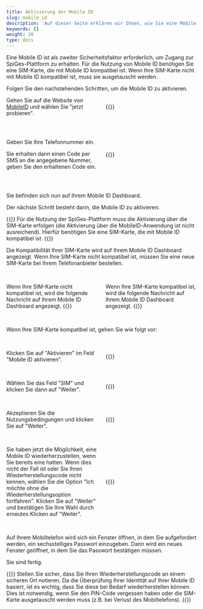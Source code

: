 ```yaml
---
title: Aktivierung der Mobile ID
slug: mobile_id
description: 'Auf dieser Seite erklären wir Ihnen, wie Sie eine Mobile ID aktivieren können. Dies ermöglicht es Ihnen, Ihre Identität zu überprüfen, wenn Sie sich bei eIAM anmelden.'
keywords: []
weight: 20
type: docs
---
```


Eine Mobile ID ist als zweiter Sicherheitsfaktor erforderlich, um Zugang zur SpiGes-Plattform zu erhalten. Für die Nutzung von Mobile ID benötigen Sie eine SIM-Karte, die mit Mobile ID kompatibel ist. Wenn Ihre SIM-Karte nicht mit Mobile ID kompatibel ist, muss sie ausgetauscht werden.

Folgen Sie den nachstehenden Schritten, um die Mobile ID zu aktivieren.

<!-- 1ere paire de colonnes -->

<div style="display: flex; justify-content: space-between; align-items: center;">

<div style="flex: 1; padding-right: 10px;">
<!-- First column content goes here -->
Gehen Sie auf die Website von <a href="https://www.mobileid.ch/fr">MobileID</a> und wählen Sie "jetzt probieren". 
</div>

<div style="flex: 1; padding-left: 10px;">
<!-- Second column content goes here -->
{{<insertImage image="mobile_id_de.png" description="MobileID" class="bord taille">}} 
</div>

</div>

&nbsp;

<!-- 2eme paire de colonnes -->

<div style="display: flex; justify-content: space-between; align-items: center;">

<div style="flex: 1; padding-right: 10px;">
<!-- First column content goes here -->
<p> Geben Sie Ihre Telefonnummer ein. </p>

<p> Sie erhalten dann einen Code per SMS an die angegebene Nummer, geben Sie den erhaltenen Code ein. </p>
</div>

<div style="flex: 1; padding-left: 10px;">
<!-- Second column content goes here -->
{{<insertImage image="saisie_tel_de.png" description="Code SMS" class="bord taille">}} 
</div>

</div>

&nbsp;

Sie befinden sich nun auf Ihrem Mobile ID Dashboard. 

Der nächste Schritt besteht darin, die Mobile ID zu aktivieren.

{{<alert color="warning">}}
Für die Nutzung der SpiGes-Plattform muss die Aktivierung über die SIM-Karte erfolgen (die Aktivierung über die MobileID-Anwendung ist nicht ausreichend). Hierfür benötigen Sie eine SIM-Karte, die mit Mobile ID kompatibel ist. 
{{</alert>}}

Die Kompatibilität Ihrer SIM-Karte wird auf Ihrem Mobile ID Dashboard angezeigt. Wenn Ihre SIM-Karte nicht kompatibel ist, müssen Sie eine neue SIM-Karte bei Ihrem Telefonanbieter bestellen.

&nbsp; 

<!-- 3eme paire de colonnes -->

<div style="display: flex; justify-content: space-between; align-items: center;">

<div style="flex: 1; padding-right: 10px;">
<!-- First column content goes here -->
Wenn Ihre SIM-Karte nicht kompatibel ist, wird die folgende Nachricht auf Ihrem Mobile ID Dashboard angezeigt.
{{<insertImage image="sim_incompatible_fr.png" description="Code SMS" class="bord taille">}}  <!-- Image en français -->

</div>

<div style="flex: 1; padding-left: 10px;">
<!-- Second column content goes here -->
Wenn Ihre SIM-Karte kompatibel ist, wird die folgende Nachricht auf Ihrem Mobile ID Dashboard angezeigt.
{{<insertImage image="sim_compatible_fr.png" description="Code SMS" class="bord taille">}}  <!-- Image en français -->
</div>

</div>

&nbsp;

Wenn Ihre SIM-Karte kompatibel ist, gehen Sie wie folgt vor: 

&nbsp;

<!-- 4eme paire de colonnes -->

<div style="display: flex; justify-content: space-between; align-items: center;">

<div style="flex: 1; padding-right: 10px;">
<!-- First column content goes here -->
Klicken Sie auf "Aktivieren" im Feld "Mobile ID aktivieren".
</div>

<div style="flex: 1; padding-left: 10px;">
<!-- Second column content goes here -->
{{<insertImage image="activer_mobile_id.png" description="activer MobileID" class="bord taille">}}  <!-- Image en français -->
</div>

</div>

&nbsp;

<!-- 5eme paire de colonnes -->

<div style="display: flex; justify-content: space-between; align-items: center;">

<div style="flex: 1; padding-right: 10px;">
<!-- First column content goes here -->
Wählen Sie das Feld "SIM" und klicken Sie dann auf "Weiter".
</div>

<div style="flex: 1; padding-left: 10px;">
<!-- Second column content goes here -->
{{<insertImage image="choix_sim.png" description="Choix carte SIM" class="bord taille">}}  <!-- Image en français -->
</div>

</div>

 &nbsp;

 <!-- 4eme paire de colonnes -->

<div style="display: flex; justify-content: space-between; align-items: center;">

<div style="flex: 1; padding-right: 10px;">
<!-- First column content goes here -->
Akzeptieren Sie die Nutzungsbedingungen und klicken Sie auf "Weiter".
</div>

<div style="flex: 1; padding-left: 10px;">
<!-- Second column content goes here -->
{{<insertImage image="cond_utilisation_fr.png" description="Conditions d'utilisation" class="bord taille">}}  <!-- Image en français -->
</div>

</div>

 &nbsp;

  <!-- 4eme paire de colonnes -->

<div style="display: flex; justify-content: space-between; align-items: center;">

<div style="flex: 1; padding-right: 10px;">
<!-- First column content goes here -->
Sie haben jetzt die Möglichkeit, eine Mobile ID wiederherzustellen, wenn Sie bereits eine hatten. Wenn dies nicht der Fall ist oder Sie Ihren Wiederherstellungscode nicht kennen, wählen Sie die Option "Ich möchte ohne die Wiederherstellungsoption fortfahren". Klicken Sie auf "Weiter" und bestätigen Sie Ihre Wahl durch erneutes Klicken auf "Weiter".
</div>

<div style="flex: 1; padding-left: 10px;">
<!-- Second column content goes here -->
{{<insertImage image="choix_recup.png" description="Possibilité récupération" class="bord taille">}}  <!-- Image en français -->
</div>

</div>

 &nbsp;

Auf Ihrem Mobiltelefon wird sich ein Fenster öffnen, in dem Sie aufgefordert werden, ein sechsstelliges Passwort einzugeben. Dann wird ein neues Fenster geöffnet, in dem Sie das Passwort bestätigen müssen.

Sie sind fertig.

{{<alert color="warning">}}
Stellen Sie sicher, dass Sie Ihren Wiederherstellungscode an einem sicheren Ort notieren. Da die Überprüfung Ihrer Identität auf Ihrer Mobile ID basiert, ist es wichtig, dass Sie diese bei Bedarf wiederherstellen können. Dies ist notwendig, wenn Sie den PIN-Code vergessen haben oder die SIM-Karte ausgetauscht werden muss (z.B. bei Verlust des Mobiltelefons).
{{</alert>}}
